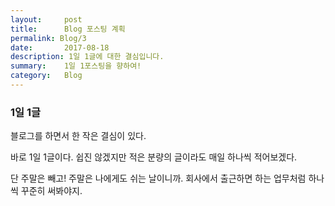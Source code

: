 ```yaml
---
layout:     post
title:      Blog 포스팅 계획 
permalink: Blog/3
date:       2017-08-18
description: 1일 1글에 대한 결심입니다.
summary:    1일 1포스팅을 향하여!
category: 	Blog
---
```



### 1일 1글

블로그를 하면서 한 작은 결심이 있다.

바로 1일 1글이다. 쉽진 않겠지만 적은 분량의 글이라도 매일 하나씩 적어보겠다.

단 주말은 빼고! 주말은 나에게도 쉬는 날이니까.
회사에서 출근하면 하는 업무처럼 하나씩 꾸준히 써봐야지.